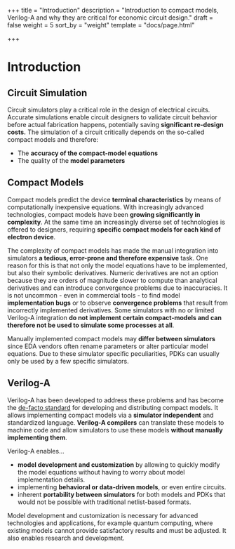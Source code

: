+++
title = "Introduction"
description = "Introduction to compact models, Verilog-A and why they are critical for economic circuit design."
draft = false
weight = 5
sort_by = "weight"
template = "docs/page.html"

+++

# Introduction

## Circuit Simulation 

Circuit simulators play a critical role in the design of electrical circuits.
Accurate simulations enable circuit designers to validate circuit behavior before actual fabrication happens, 
potentially saving **significant re-design costs.**
The simulation of a circuit critically depends on the so-called compact models and therefore:

* The **accuracy of the compact-model equations** 
* The quality of the **model parameters** 

## Compact Models 

Compact models predict the device **terminal characteristics** by means of computationally inexpensive equations. 
With increasingly advanced technologies, compact models have been **growing significantly in complexity**. 
At the same time an increasingly diverse set of technologies is offered to designers, requiring **specific compact models for each kind of electron device**. 

The complexity of compact models has made the manual integration into simulators **a tedious, error-prone and therefore expensive** task.
One reason for this is that not only the model equations have to be implemented, but also their symbolic derivatives. 
Numeric derivatives are not an option because they are orders of magnitude slower to compute than analytical derivatives and can introduce convergence problems due to inaccuracies.
It is not uncommon - even in commercial tools - to find model **implementation bugs** or to observe **convergence problems** that result 
from incorrectly implemented derivatives. 
Some simulators with no or limited Verilog-A integration **do not implement certain compact-models and can therefore not be used to simulate some processes at all**.

Manually implemented compact models may **differ between simulators** since EDA vendors often rename parameters or alter particular model equations.
Due to these simulator specific peculiarities, PDKs can usually only be used by a few specific simulators.

## Verilog-A 

Verilog-A has been developed to address these problems and has become the [de-facto standard](https://si2.org/standard-models/) for developing and distributing compact models. 
It allows implementing compact models via a **simulator independent** and standardized language.
**Verilog-A compilers** can translate these models to machine code and allow simulators to use these models **without manually implementing them**. 

Verilog-A enables...

* **model development and customization** by allowing to quickly modify the model equations without having to worry about model implementation details. 
* implementing **behavioral or data-driven models**, or even entire circuits.
* inherent **portability between simulators** for both models and PDKs that would not be possible with traditional netlist-based formats.

Model development and customization is necessary for advanced technologies and applications, for example quantum computing, 
where existing models cannot provide satisfactory results and must be adjusted. 
It also enables research and development.

<!-- The difficulty of incorporating Verilog-A models into circuit simulators has been overcome 
with the help of specialized tools such as ADMS, which should eliminate the need for implementing all model
equations and their derivatives into simulators manually.

ADMS employs a **transpilation** approach that has significant drawbacks:

* The use of an intermediate language prohibits code optimization that would otherwise be possible when using an actual compiler. 
* Usually, only a sub-set of the Verilog-A standard is implemented.
* Functionality is highly simulator dependent, since the transpilation files have to be re-defined for each simulator. 

Furthermore, ADMS is not officially supported anymore and implementations found in popular open-source circuit simulators such as Ngspice and 
Xyce are buggy. 
Verilog-A compiled models are usually slower than hand implemented models and most commercial tools still manually implement each model. 

**OpenVAF** has been developed to overcome these issues by employing ...

* ... compilation of Verilog-A **directly to machine code** using techniques that are standard in the field of compiler construction. 
* ... state-of-the-art software development techniques such as **automated testing** and proper **version control**.
* ... definition of a **flexible interface to the compiled machine code** that can be implemented into circuit simulators. 
* ... use of standard libraries for compiler construction for enabling **user friendly error messages**. -->